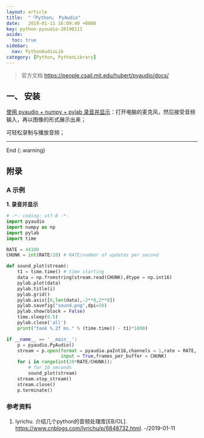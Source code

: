 ```yaml
---
layout: article
title:  "「Python」 PyAudio"
date:   2019-01-11 16:09:40 +0800
key: python-pyaudio-20190111
aside:
  toc: true
sidebar:
  nav: PythonAudioLib
category: [Python, PythonLibrary]
---
```


> 官方文档 <https://people.csail.mit.edu/hubert/pyaudio/docs/>  

## 一、 安装


[使用 pyaudio + numpy + pylab 录音并显示](#visualize_audio)：打开电脑的麦克风，然后接受音频输入，再以图像的形式展示出来；  


可轻松录制与播放音频；  

-------------------  
 End
{:.warning}  


## 附录

### A 示例
<span id="visualize_audio">**1. 录音并显示**</span>  

```python
# -*- coding: utf-8 -*-
import pyaudio
import numpy as np
import pylab
import time

RATE = 44100
CHUNK = int(RATE/20) # RATE/number of updates per second

def sound_plot(stream):
    t1 = time.time() # time starting
    data = np.fromstring(stream.read(CHUNK),dtype = np.int16)
    pylab.plot(data)
    pylab.title(i)
    pylab.grid()
    pylab.axis([0,len(data),-2**8,2**8])
    pylab.savefig("sound.png",dpi=50)
    pylab.show(block = False)
    time.sleep(0.5)
    pylab.close('all')
    print("took %.2f ms." % (time.time() - t1)*1000)

if __name__ == '__main__':
    p = pyaudio.PyAudio()
    stream = p.open(format = pyaudio.paInt16,channels = 1,rate = RATE,
                    input = True,frames_per_buffer = CHUNK)
    for i in range(int(20*RATE/CHUNK)):
        # for 10 seconds
        sound_plot(stream)
    stream.stop_stream()
    stream.close()
    p.terminate()
```

### 参考资料
1. lyrichu. 介绍几个python的音频处理库[EB/OL]. <https://www.cnblogs.com/lyrichu/p/6848732.html>. -/2019-01-11   
